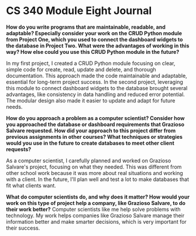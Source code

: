 # CS 340 Module Eight Journal
**How do you write programs that are maintainable, readable, and adaptable? Especially consider your work on the CRUD Python module from Project One, which you used to connect the dashboard widgets to the database in Project Two. What were the advantages of working in this way? How else could you use this CRUD Python module in the future?**

In my first project, I created a CRUD Python module focusing on clear, simple code for create, read, update and delete, and thorough documentation. This approach made the code maintainable and adaptable, essential for long-term project success. In the second project, leveraging this module to connect dashboard widgets to the database brought several advantages, like consistency in data handling and reduced error potential. The modular design also made it easier to update and adapt for future needs.


**How do you approach a problem as a computer scientist? Consider how you approached the database or dashboard requirements that Grazioso Salvare requested. How did your approach to this project differ from previous assignments in other courses? What techniques or strategies would you use in the future to create databases to meet other client requests?**

As a computer scientist, I carefully planned and worked on Grazioso Salvare's project, focusing on what they needed. This was different from other school work because it was more about real situations and working with a client. In the future, I'll plan well and test a lot to make databases that fit what clients want.


**What do computer scientists do, and why does it matter? How would your work on this type of project help a company, like Grazioso Salvare, to do their work better?**
Computer scientists like me help solve problems with technology. My work helps companies like Grazioso Salvare manage their information better and make smarter decisions, which is very important for their success.





